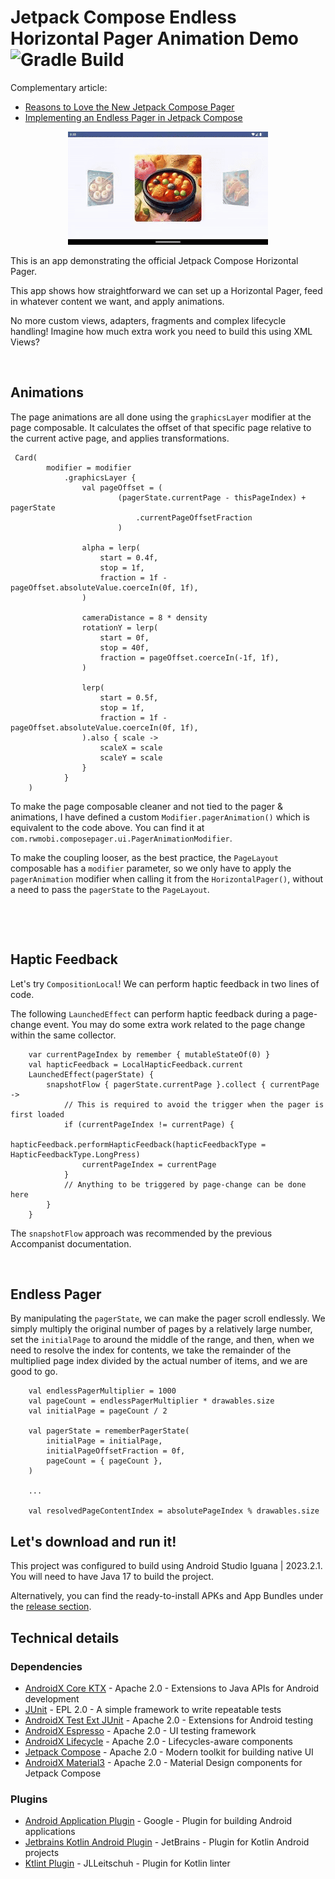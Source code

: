 # Jetpack Compose Endless Horizontal Pager Animation Demo ![Gradle Build](https://github.com/ryanw-mobile/compose-pager-demo/actions/workflows/main_build.yml/badge.svg)

Complementary article:

* [Reasons to Love the New Jetpack Compose Pager](https://medium.com/@callmeryan/reasons-to-love-the-new-jetpack-compose-pager-a53366fb6906)
* [Implementing an Endless Pager in Jetpack Compose](https://medium.com/@callmeryan/implementing-an-endless-pager-in-jetpack-compose-bbb509a434b6)

<p align="center">
  <img src="screenshots/240801_animated_wide.gif" width="320" alt="animated screenshot"/>
</p>

This is an app demonstrating the official Jetpack Compose Horizontal Pager.

This app shows how straightforward we can set up a Horizontal Pager, feed in whatever content we want, and apply animations.

No more custom views, adapters, fragments and complex lifecycle handling! Imagine how much extra work you need to build this using XML Views?

&nbsp;&nbsp;

## Animations

The page animations are all done using the `graphicsLayer` modifier at the page composable. It calculates the offset of that specific page relative to the current active page, and applies transformations.

```
 Card(
        modifier = modifier
            .graphicsLayer {
                val pageOffset = (
                        (pagerState.currentPage - thisPageIndex) + pagerState
                            .currentPageOffsetFraction
                        )

                alpha = lerp(
                    start = 0.4f,
                    stop = 1f,
                    fraction = 1f - pageOffset.absoluteValue.coerceIn(0f, 1f),
                )

                cameraDistance = 8 * density
                rotationY = lerp(
                    start = 0f,
                    stop = 40f,
                    fraction = pageOffset.coerceIn(-1f, 1f),
                )

                lerp(
                    start = 0.5f,
                    stop = 1f,
                    fraction = 1f - pageOffset.absoluteValue.coerceIn(0f, 1f),
                ).also { scale ->
                    scaleX = scale
                    scaleY = scale
                }
            }
    )
```

To make the page composable cleaner and not tied to the pager & animations, I have defined a custom `Modifier.pagerAnimation()` which is equivalent to the code above. You can find it at `com.rwmobi.composepager.ui.PagerAnimationModifier`. 

To make the coupling looser, as the best practice, the `PageLayout` composable has a `modifier` parameter, so we only have to apply the `pagerAnimation` modifier when calling it from the `HorizontalPager()`, without a need to pass the `pagerState` to the `PageLayout`.

&nbsp;

&nbsp;&nbsp;

## Haptic Feedback

Let's try `CompositionLocal`! We can perform haptic feedback in two lines of code.

The following `LaunchedEffect` can perform haptic feedback during a page-change event. You may do some extra work related to the page change within the same collector. 


```
    var currentPageIndex by remember { mutableStateOf(0) }
    val hapticFeedback = LocalHapticFeedback.current
    LaunchedEffect(pagerState) {
        snapshotFlow { pagerState.currentPage }.collect { currentPage ->
            // This is required to avoid the trigger when the pager is first loaded
            if (currentPageIndex != currentPage) {
                hapticFeedback.performHapticFeedback(hapticFeedbackType = HapticFeedbackType.LongPress)
                currentPageIndex = currentPage
            }
            // Anything to be triggered by page-change can be done here
        }
    }
```

The `snapshotFlow` approach was recommended by the previous Accompanist documentation.

&nbsp;
&nbsp;

## Endless Pager

By manipulating the `pagerState`, we can make the pager scroll endlessly. We simply multiply the original number of pages by a relatively large number, set the `initialPage` to around the middle of the range, and then, when we need to resolve the index for contents, we take the remainder of the multiplied page index divided by the actual number of items, and we are good to go.

```
    val endlessPagerMultiplier = 1000
    val pageCount = endlessPagerMultiplier * drawables.size
    val initialPage = pageCount / 2

    val pagerState = rememberPagerState(
        initialPage = initialPage,
        initialPageOffsetFraction = 0f,
        pageCount = { pageCount },
    )
    
    ...
    
    val resolvedPageContentIndex = absolutePageIndex % drawables.size
```


## Let's download and run it!

This project was configured to build using Android Studio Iguana | 2023.2.1. You will need to have Java 17 to build the project.

Alternatively, you can find the ready-to-install APKs and App Bundles under the [release section](https://github.com/ryanw-mobile/compose-pager-demo/releases).

## Technical details

### Dependencies

* [AndroidX Core KTX](https://developer.android.com/jetpack/androidx/releases/core) - Apache 2.0 - Extensions to Java APIs for Android development
* [JUnit](https://junit.org/junit5/) - EPL 2.0 - A simple framework to write repeatable tests
* [AndroidX Test Ext JUnit](https://developer.android.com/jetpack/androidx/releases/test) - Apache 2.0 - Extensions for Android testing
* [AndroidX Espresso](https://developer.android.com/training/testing/espresso) - Apache 2.0 - UI testing framework
* [AndroidX Lifecycle](https://developer.android.com/jetpack/androidx/releases/lifecycle) - Apache 2.0 - Lifecycles-aware components
* [Jetpack Compose](https://developer.android.com/jetpack/compose) - Apache 2.0 - Modern toolkit for building native UI
* [AndroidX Material3](https://developer.android.com/jetpack/androidx/releases/compose-material3) - Apache 2.0 - Material Design components for Jetpack Compose

### Plugins

* [Android Application Plugin](https://developer.android.com/studio/build/gradle-plugin-3-0-0-migration) - Google - Plugin for building Android applications
* [Jetbrains Kotlin Android Plugin](https://kotlinlang.org/docs/gradle.html) - JetBrains - Plugin for Kotlin Android projects
* [Ktlint Plugin](https://github.com/JLLeitschuh/ktlint-gradle) - JLLeitschuh - Plugin for Kotlin linter
